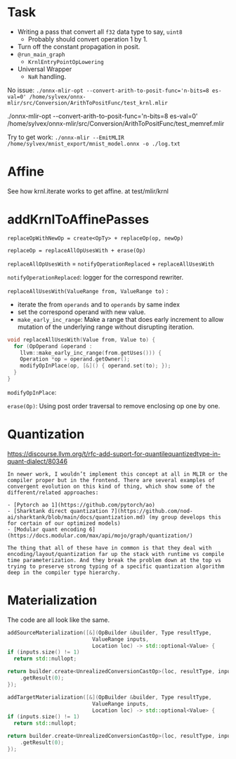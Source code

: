 # Task

- Writing a pass that convert all `f32` data type to say, `uint8`
	- Probably should convert operation 1 by 1.
- Turn off the constant propagation in posit.
- `@run_main_graph`
	- `KrnlEntryPointOpLowering`
- Universal Wrapper
	- `NaR` handling.

No issue:
`./onnx-mlir-opt --convert-arith-to-posit-func='n-bits=8 es-val=0' /home/sylvex/onnx-mlir/src/Conversion/ArithToPositFunc/test_krnl.mlir`

./onnx-mlir-opt --convert-arith-to-posit-func='n-bits=8 es-val=0' /home/sylvex/onnx-mlir/src/Conversion/ArithToPositFunc/test_memref.mlir

Try to get work:
`./onnx-mlir --EmitMLIR /home/sylvex/mnist_export/mnist_model.onnx -o ./log.txt`

# Affine

See how krnl.iterate works to get affine.
at test/mlir/krnl

# addKrnlToAffinePasses

`replaceOpWithNewOp = create<OpTy> + replaceOp(op, newOp)`

`replaceOp = replaceAllOpUsesWith + erase(Op)`

`replaceAllOpUsesWith` = `notifyOperationReplaced` + `replaceAllUsesWith`

`notifyOperationReplaced`: logger for the correspond rewriter.

`replaceAllUsesWith(ValueRange from, ValueRange to)` :
- iterate the from `operands` and to `operands` by same index 
- set the correspond operand with new value.
- `make_early_inc_range`: Make a range that does early increment to allow mutation of the underlying range without disrupting iteration.

```cpp
void replaceAllUsesWith(Value from, Value to) {
  for (OpOperand &operand : 
    llvm::make_early_inc_range(from.getUses())) {
    Operation *op = operand.getOwner();
    modifyOpInPlace(op, [&]() { operand.set(to); });
  }
}

```

`modifyOpInPlace`: 

`erase(Op)`: Using post order traversal to remove enclosing op one by one.

# Quantization

https://discourse.llvm.org/t/rfc-add-suport-for-quantilequantizedtype-in-quant-dialect/80346

```
In newer work, I wouldn’t implement this concept at all in MLIR or the compiler proper but in the frontend. There are several examples of convergent evolution on this kind of thing, which show some of the different/related approaches:

- [Pytorch ao 1](https://github.com/pytorch/ao)
- [Sharktank direct quantization 7](https://github.com/nod-ai/sharktank/blob/main/docs/quantization.md) (my group develops this for certain of our optimized models)
- [Modular quant encoding 6](https://docs.modular.com/max/api/mojo/graph/quantization/)

The thing that all of these have in common is that they deal with encoding/layout/quantization far up the stack with runtime vs compile time parameterization. And they break the problem down at the top vs trying to preserve strong typing of a specific quantization algorithm deep in the compiler type hierarchy.
```

# Materialization

The code are all look like the same.
```cpp
addSourceMaterialization([&](OpBuilder &builder, Type resultType,
						   ValueRange inputs,
						   Location loc) -> std::optional<Value> {
if (inputs.size() != 1)
  return std::nullopt;

return builder.create<UnrealizedConversionCastOp>(loc, resultType, inputs)
	.getResult(0);
});

addTargetMaterialization([&](OpBuilder &builder, Type resultType,
						   ValueRange inputs,
						   Location loc) -> std::optional<Value> {
if (inputs.size() != 1)
  return std::nullopt;

return builder.create<UnrealizedConversionCastOp>(loc, resultType, inputs)
	.getResult(0);
});
```